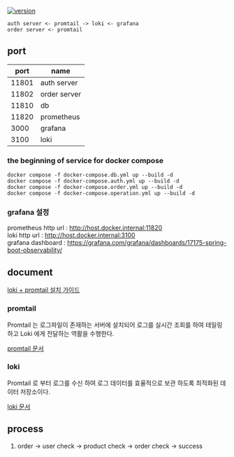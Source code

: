 [![version](https://img.shields.io/badge/springboot-2.7.16--SNAPSHOT-00bfb3?style=flat&logo=springboot)]()



```
auth server <- promtail -> loki <- grafana
order server <- promtail 
```

## port

| port  | name         |
|-------|--------------|
| 11801 | auth server  |
| 11802 | order server |
| 11810 | db           |
| 11820 | prometheus   |
| 3000 | grafana      |
| 3100 | loki         |



### the beginning of service for docker compose

```shell
docker compose -f docker-compose.db.yml up --build -d
docker compose -f docker-compose.auth.yml up --build -d
docker compose -f docker-compose.order.yml up --build -d
docker compose -f docker-compose.operation.yml up --build -d
```


### grafana 설정
prometheus http url : http://host.docker.internal:11820 </br>
loki http url : http://host.docker.internal:3100 </br>
grafana dashboard : https://grafana.com/grafana/dashboards/17175-spring-boot-observability/

## document

[loki + promtail 설치 가이드](https://grafana.com/docs/loki/latest/setup/install/docker/)

### promtail
Promtail 는 로그파일이 존재하는 서버에 설치되어 로그를 실시간 조회를 하여 테일링 하고 
Loki 에게 전달하는 역활을 수행한다.

[promtail 문서](https://grafana.com/docs/loki/latest/send-data/promtail/)

### loki
Promtail 로 부터 로그를 수신 하여 
로그 데이터를 효율적으로 보관 하도록 최적화된 데이터 저장소이다. </br>

[loki 문서](https://grafana.com/docs/loki/v2.8.x/fundamentals/overview/)


## process
1. order -> user check -> product check -> order check -> success
